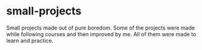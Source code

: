 # small-projects
Small projects made out of pure boredom.
Some of the projects were made while following courses and then improved by me. All of them were made to learn and practice.
